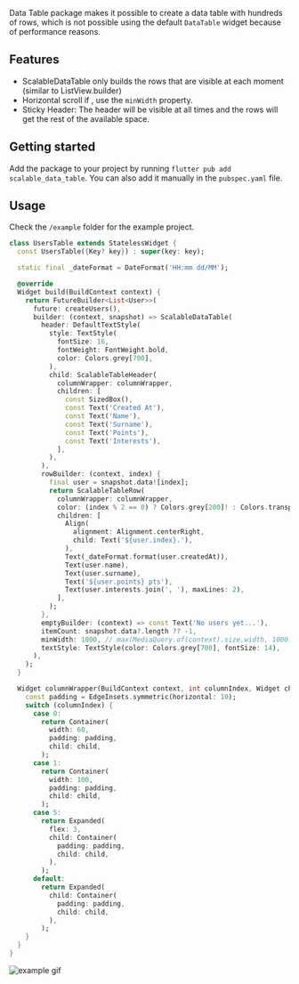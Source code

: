<!-- 
This README describes the package. If you publish this package to pub.dev,
this README's contents appear on the landing page for your package.

For information about how to write a good package README, see the guide for
[writing package pages](https://dart.dev/guides/libraries/writing-package-pages). 

For general information about developing packages, see the Dart guide for
[creating packages](https://dart.dev/guides/libraries/create-library-packages)
and the Flutter guide for
[developing packages and plugins](https://flutter.dev/developing-packages). 

To publish package: flutter pub publish
-->

Data Table package makes it possible to create a data table with hundreds
of rows, which is not possible using the default ```DataTable``` widget
because of performance reasons.

## Features
- ScalableDataTable only builds the rows that are visible at each moment
(similar to ListView.builder)
- Horizontal scroll if , use the ```minWidth``` property.
- Sticky Header: The header will be visible at all times and the rows will
get the rest of the available space.

## Getting started
Add the package to your project by running ```flutter pub add scalable_data_table```.
You can also add it manually in the ```pubspec.yaml``` file.

## Usage

Check the `/example` folder for the example project.

```dart
class UsersTable extends StatelessWidget {
  const UsersTable({Key? key}) : super(key: key);

  static final _dateFormat = DateFormat('HH:mm dd/MM');

  @override
  Widget build(BuildContext context) {
    return FutureBuilder<List<User>>(
      future: createUsers(),
      builder: (context, snapshot) => ScalableDataTable(
        header: DefaultTextStyle(
          style: TextStyle(
            fontSize: 16,
            fontWeight: FontWeight.bold,
            color: Colors.grey[700],
          ),
          child: ScalableTableHeader(
            columnWrapper: columnWrapper,
            children: [
              const SizedBox(),
              const Text('Created At'),
              const Text('Name'),
              const Text('Surname'),
              const Text('Points'),
              const Text('Interests'),
            ],
          ),
        ),
        rowBuilder: (context, index) {
          final user = snapshot.data![index];
          return ScalableTableRow(
            columnWrapper: columnWrapper,
            color: (index % 2 == 0) ? Colors.grey[200]! : Colors.transparent,
            children: [
              Align(
                alignment: Alignment.centerRight,
                child: Text('${user.index}.'),
              ),
              Text(_dateFormat.format(user.createdAt)),
              Text(user.name),
              Text(user.surname),
              Text('${user.points} pts'),
              Text(user.interests.join(', '), maxLines: 2),
            ],
          );
        },
        emptyBuilder: (context) => const Text('No users yet...'),
        itemCount: snapshot.data?.length ?? -1,
        minWidth: 1000, // max(MediaQuery.of(context).size.width, 1000),
        textStyle: TextStyle(color: Colors.grey[700], fontSize: 14),
      ),
    );
  }

  Widget columnWrapper(BuildContext context, int columnIndex, Widget child) {
    const padding = EdgeInsets.symmetric(horizontal: 10);
    switch (columnIndex) {
      case 0:
        return Container(
          width: 60,
          padding: padding,
          child: child,
        );
      case 1:
        return Container(
          width: 100,
          padding: padding,
          child: child,
        );
      case 5:
        return Expanded(
          flex: 3,
          child: Container(
            padding: padding,
            child: child,
          ),
        );
      default:
        return Expanded(
          child: Container(
            padding: padding,
            child: child,
          ),
        );
    }
  }
}
```

![example gif](https://raw.githubusercontent.com/LucaDillenburg/Scalable-Data-Table/stable/assets/example.gif)
